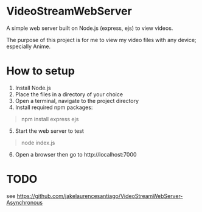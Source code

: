 # VideoStreamWebServer
A simple web server built on Node.js (express, ejs) to view videos.

The purpose of this project is for me to view my video files with any device; especially Anime.

# How to setup
1. Install Node.js
2. Place the files in a directory of your choice
3. Open a terminal, navigate to the project directory
4. Install required npm packages:
 > npm install express ejs
5. Start the web server to test
 > node index.js
6. Open a browser then go to http://localhost:7000


# TODO
see https://github.com/jakelaurencesantiago/VideoStreamWebServer-Asynchronous
